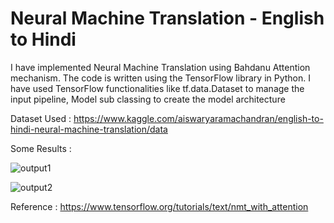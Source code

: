 # Neural Machine Translation - English to Hindi

I have implemented Neural Machine Translation using Bahdanu Attention mechanism. The code is written using the TensorFlow library in Python. 
I have used TensorFlow functionalities like tf.data.Dataset to manage the input pipeline, Model sub classing to create the model architecture

Dataset Used : https://www.kaggle.com/aiswaryaramachandran/english-to-hindi-neural-machine-translation/data

Some Results : 

![output1](https://user-images.githubusercontent.com/47601858/118363952-3ef64600-b5b4-11eb-945d-60f017bf3bd1.JPG)

![output2](https://user-images.githubusercontent.com/47601858/118363968-4584bd80-b5b4-11eb-9735-2f22d302514a.JPG)

Reference : 
https://www.tensorflow.org/tutorials/text/nmt_with_attention
